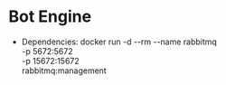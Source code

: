 # Bot Engine


- Dependencies:
    docker run -d --rm --name rabbitmq \
    -p 5672:5672 \
    -p 15672:15672 \
    rabbitmq:management